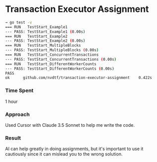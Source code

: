 # Transaction Executor Assignment

```bash
→ go test -v
=== RUN   TestStart_Example1
--- PASS: TestStart_Example1 (0.00s)
=== RUN   TestStart_Example2
--- PASS: TestStart_Example2 (0.00s)
=== RUN   TestStart_MultipleBlocks
--- PASS: TestStart_MultipleBlocks (0.00s)
=== RUN   TestStart_ConcurrentTransactions
--- PASS: TestStart_ConcurrentTransactions (0.00s)
=== RUN   TestStart_DifferentWorkerCounts
--- PASS: TestStart_DifferentWorkerCounts (0.00s)
PASS
ok  	github.com/nvdtf/transaction-executor-assignment	0.422s
```

### Time Spent

1 hour

### Approach

Used Cursor with Claude 3.5 Sonnet to help me write the code.

### Result

AI can help greatly in doing assignments, but it's important to use it cautiously since it can mislead you to the wrong solution.
